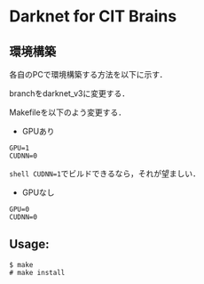 # Darknet for CIT Brains

## 環境構築

各自のPCで環境構築する方法を以下に示す．

branchをdarknet_v3に変更する．

Makefileを以下のよう変更する．

* GPUあり
```shell
GPU=1
CUDNN=0
```
```shell CUDNN=1```でビルドできるなら，それが望ましい．

* GPUなし
```shell
GPU=0
CUDNN=0
```

## Usage:
```shell
$ make
# make install
```
